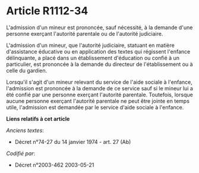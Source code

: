 # Article R1112-34

L'admission d'un mineur est prononcée, sauf nécessité, à la demande d'une personne exerçant l'autorité parentale ou de
l'autorité judiciaire.

L'admission d'un mineur, que l'autorité judiciaire, statuant en matière d'assistance éducative ou en application des textes
qui régissent l'enfance délinquante, a placé dans un établissement d'éducation ou confié à un particulier, est prononcée à la
demande du directeur de l'établissement ou à celle du gardien.

Lorsqu'il s'agit d'un mineur relevant du service de l'aide sociale à l'enfance, l'admission est prononcée à la demande de ce
service sauf si le mineur lui a été confié par une personne exerçant l'autorité parentale. Toutefois, lorsque aucune personne
exerçant l'autorité parentale ne peut être jointe en temps utile, l'admission est demandée par le service d'aide sociale à
l'enfance.

**Liens relatifs à cet article**

_Anciens textes_:

  - Décret n°74-27 du 14 janvier 1974 - art. 27 (Ab)

_Codifié par_:

  - Décret n°2003-462 2003-05-21
